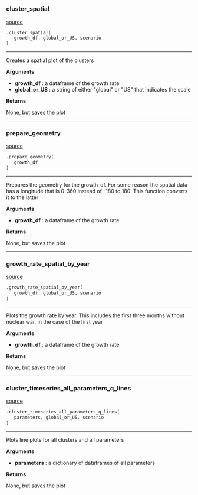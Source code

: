 #


### cluster_spatial
[source](https://github.com/allfed/Seaweed-Growth-Model/blob/master/src/plotting/plotter_grid.py/#L20)
```python
.cluster_spatial(
   growth_df, global_or_US, scenario
)
```

---
Creates a spatial plot of the clusters

**Arguments**

* **growth_df**  : a dataframe of the growth rate
* **global_or_US**  : a string of either "global" or "US" that indicates the scale


**Returns**

None, but saves the plot

----


### prepare_geometry
[source](https://github.com/allfed/Seaweed-Growth-Model/blob/master/src/plotting/plotter_grid.py/#L64)
```python
.prepare_geometry(
   growth_df
)
```

---
Prepares the geometry for the growth_df. For some reason the spatial data has
a longitude that is 0-360 instead of -180 to 180. This function converts it to
the latter

**Arguments**

* **growth_df**  : a dataframe of the growth rate


**Returns**

None, but saves the plot

----


### growth_rate_spatial_by_year
[source](https://github.com/allfed/Seaweed-Growth-Model/blob/master/src/plotting/plotter_grid.py/#L87)
```python
.growth_rate_spatial_by_year(
   growth_df, global_or_US, scenario
)
```

---
Plots the growth rate by year. This includes the first
three months without nuclear war, in the case of the first year

**Arguments**

* **growth_df**  : a dataframe of the growth rate


**Returns**

None, but saves the plot

----


### cluster_timeseries_all_parameters_q_lines
[source](https://github.com/allfed/Seaweed-Growth-Model/blob/master/src/plotting/plotter_grid.py/#L147)
```python
.cluster_timeseries_all_parameters_q_lines(
   parameters, global_or_US, scenario
)
```

---
Plots line plots for all clusters and all parameters

**Arguments**

* **parameters**  : a dictionary of dataframes of all parameters


**Returns**

None, but saves the plot

